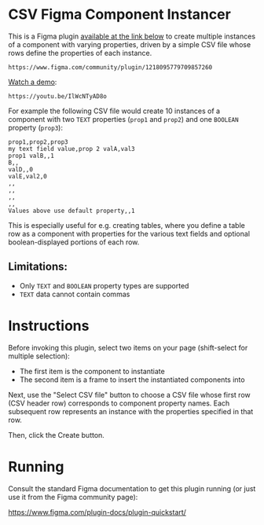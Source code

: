# CSV Figma Component Instancer

This is a Figma plugin [available at the link 
below](https://www.figma.com/community/plugin/1218095779709857260) to create 
multiple instances of a component with varying properties, driven by a simple 
CSV file whose rows define the properties of each instance.

    https://www.figma.com/community/plugin/1218095779709857260

[Watch a demo](https://youtu.be/IlWcNTyAD8o):

    https://youtu.be/IlWcNTyAD8o

For example the following CSV file would create 10 instances of a component 
with two `TEXT` properties (`prop1` and `prop2`) and one `BOOLEAN` property 
(`prop3`):

```
prop1,prop2,prop3
my text field value,prop 2 valA,val3
prop1 valB,,1
B,,
valD,,0
valE,val2,0
,,
,,
,,
,,
Values above use default property,,1
```

This is especially useful for e.g. creating tables, where you define a table row
as a component with properties for the various text fields and optional
boolean-displayed portions of each row.

## Limitations:

- Only `TEXT` and `BOOLEAN` property types are supported
- `TEXT` data cannot contain commas

# Instructions

Before invoking this plugin, select two items on your page (shift-select for
multiple selection):

  - The first item is the component to instantiate
  - The second item is a frame to insert the instantiated components into

Next, use the "Select CSV file" button to choose a CSV file whose first row
(CSV header row) corresponds to component property names. Each subsequent row
represents an instance with the properties specified in that row.

Then, click the Create button.

# Running

Consult the standard Figma documentation to get this plugin running (or just 
use it from the Figma community page):

  https://www.figma.com/plugin-docs/plugin-quickstart/
